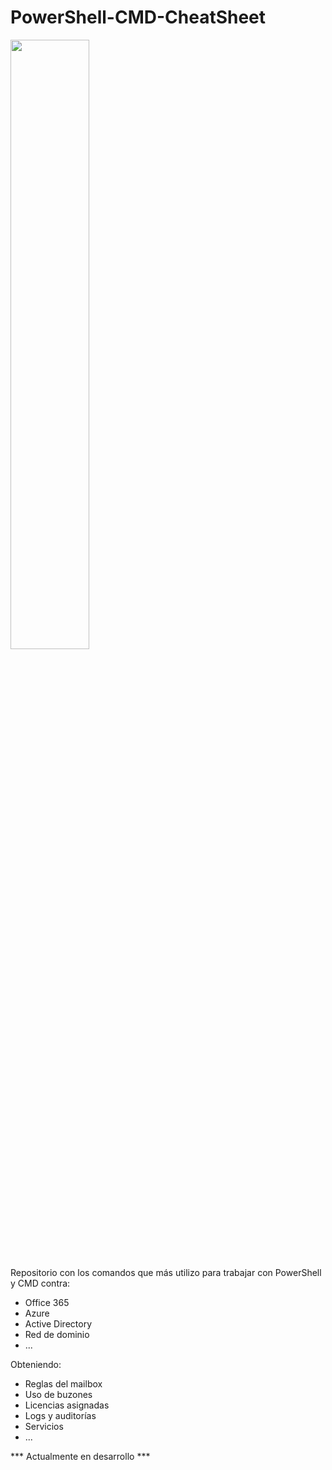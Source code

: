 # PowerShell-CMD-CheatSheet
<img src="https://github.com/informaticaeloy/PowerShell-CheatSheet/blob/main/power_shell_logo.png" width="50%" height="50%">

Repositorio con los comandos que más utilizo para trabajar con PowerShell y CMD contra:
  - Office 365
  - Azure
  - Active Directory
  - Red de dominio
  - ...

Obteniendo:
- Reglas del mailbox
- Uso de buzones
- Licencias asignadas
- Logs y auditorías
- Servicios
- ...

*** Actualmente en desarrollo ***
